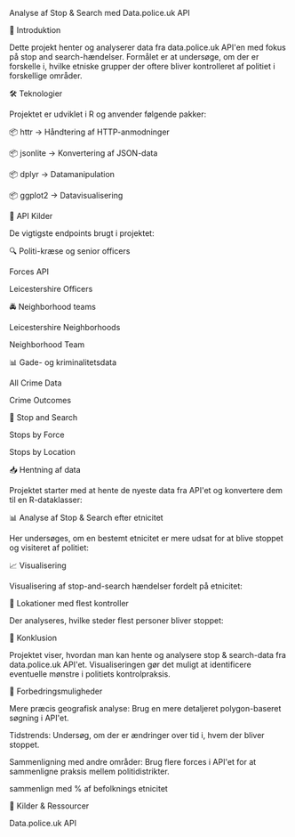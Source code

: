 Analyse af Stop & Search med Data.police.uk API

📌 Introduktion

Dette projekt henter og analyserer data fra data.police.uk API'en med fokus på stop and search-hændelser. Formålet er at undersøge, om der er forskelle i, hvilke etniske grupper der oftere bliver kontrolleret af politiet i forskellige områder.

🛠 Teknologier

Projektet er udviklet i R og anvender følgende pakker:

📦 httr → Håndtering af HTTP-anmodninger

📦 jsonlite → Konvertering af JSON-data

📦 dplyr → Datamanipulation

📦 ggplot2 → Datavisualisering

📡 API Kilder

De vigtigste endpoints brugt i projektet:

🔍 Politi-kræse og senior officers

Forces API

Leicestershire Officers

🚔 Neighborhood teams

Leicestershire Neighborhoods

Neighborhood Team

📊 Gade- og kriminalitetsdata

All Crime Data

Crime Outcomes

🚨 Stop and Search

Stops by Force

Stops by Location

📥 Hentning af data

Projektet starter med at hente de nyeste data fra API'et og konvertere dem til en R-dataklasser:

📊 Analyse af Stop & Search efter etnicitet

Her undersøges, om en bestemt etnicitet er mere udsat for at blive stoppet og visiteret af politiet:

📈 Visualisering

Visualisering af stop-and-search hændelser fordelt på etnicitet:

📍 Lokationer med flest kontroller

Der analyseres, hvilke steder flest personer bliver stoppet:

🏁 Konklusion

Projektet viser, hvordan man kan hente og analysere stop & search-data fra data.police.uk API'et. Visualiseringen gør det muligt at identificere eventuelle mønstre i politiets kontrolpraksis.

📌 Forbedringsmuligheder

Mere præcis geografisk analyse: Brug en mere detaljeret polygon-baseret søgning i API'et.

Tidstrends: Undersøg, om der er ændringer over tid i, hvem der bliver stoppet.

Sammenligning med andre områder: Brug flere forces i API'et for at sammenligne praksis mellem politidistrikter.

sammenlign med % af befolknings etnicitet

🔗 Kilder & Ressourcer

Data.police.uk API
